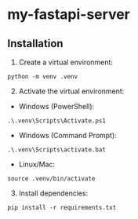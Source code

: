 # my-fastapi-server

## Installation

1. Create a virtual environment:
```shell
python -m venv .venv
```

2. Activate the virtual environment:
- Windows (PowerShell):
```shell
.\.venv\Scripts\Activate.ps1
```
- Windows (Command Prompt):
```shell
.\.venv\Scripts\activate.bat
```
- Linux/Mac:
```shell
source .venv/bin/activate
```

3. Install dependencies:
```shell
pip install -r requirements.txt
```